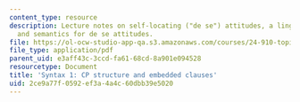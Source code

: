 ```yaml
---
content_type: resource
description: Lecture notes on self-locating ("de se") attitudes, a linguistic perspective,
  and semantics for de se attitudes.
file: https://ol-ocw-studio-app-qa.s3.amazonaws.com/courses/24-910-topics-in-linguistic-theory-propositional-attitudes-spring-2009/2ce9a77f0592ef3a4a4c60dbb39e5020_MIT24_910s09_lec06.pdf
file_type: application/pdf
parent_uid: e3aff43c-3ccd-fa61-68cd-8a901e094528
resourcetype: Document
title: 'Syntax 1: CP structure and embedded clauses'
uid: 2ce9a77f-0592-ef3a-4a4c-60dbb39e5020
---
```

